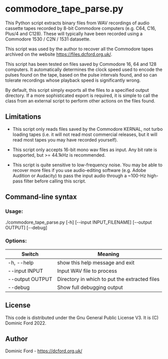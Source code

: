 # commodore_tape_parse.py

This Python script extracts binary files from WAV recordings of audio cassette tapes recorded by 8-bit Commodore computers (e.g. C64, C16, Plus/4 and C128). These will typically have been recorded using a Commodore 1530 / C2N / 1531 datasette.

This script was used by the author to recover all the Commodore tapes archived on the website <https://files.dcford.org.uk/>.

This script has been tested on files saved by Commodore 16, 64 and 128 computers. It automatically determines the clock speed used to encode the pulses found on the tape, based on the pulse intervals found, and so can tolerate recordings whose playback speed is significantly wrong.

By default, this script simply exports all the files to a specified output directory. If a more sophisticated export is required, it is simple to call the <WavCommodoreFileSearch> class from an external script to perform other actions on the files found.

## Limitations

* This script only reads files saved by the Commodore KERNAL, not turbo loading tapes (i.e. it will not read most commercial releases, but it will read most tapes you may have recorded yourself).

* This script only accepts 16-bit mono wav files as input. Any bit rate is supported, but >= 44.1kHz is recommended.

* This script is quite sensitive to low-frequency noise. You may be able to recover more files if you use audio-editing software (e.g. Adobe Audition or Audacity) to pass the input audio through a ~100-Hz high-pass filter before calling this script.

## Command-line syntax

### Usage:

./commodore_tape_parse.py [-h] [--input INPUT_FILENAME] [--output OUTPUT] [--debug]

### Options:

|Switch                         |Meaning                                                                              |
|-------------------------------|-------------------------------------------------------------------------------------|
|-h, --help                     |show this help message and exit                                                      |
|--input INPUT                  |Input WAV file to process                                                            |
|--output OUTPUT                |Directory in which to put the extracted files                                        |
|--debug                        |Show full debugging output                                                           |


## License

This code is distributed under the Gnu General Public License V3. It is (C) Dominic Ford 2022.

## Author

Dominic Ford - <https://dcford.org.uk/>
